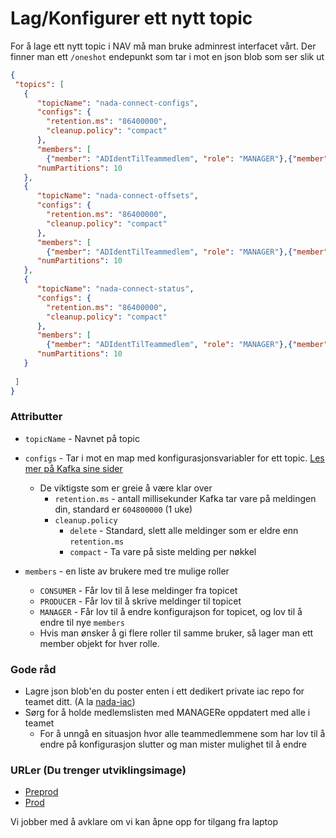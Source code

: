 # Lag/Konfigurer ett nytt topic

For å lage ett nytt topic i NAV må man bruke adminrest interfacet vårt. 
Der finner man ett `/oneshot` endepunkt som tar i mot en json blob som ser slik ut

```json
{
 "topics": [
   {
      "topicName": "nada-connect-configs",
      "configs": {
        "retention.ms": "86400000",
        "cleanup.policy": "compact"
      },
      "members": [
        {"member": "ADIdentTilTeammedlem", "role": "MANAGER"},{"member": "ADIdentTilAnnetTeammedlem", "role": "MANAGER"}, {"member": "srvNadaConnect", "role": "PRODUCER"},{"member": "srvNadaConnect", "role": "CONSUMER"} ],
      "numPartitions": 10
   },
   {
      "topicName": "nada-connect-offsets",
      "configs": {
        "retention.ms": "86400000",
        "cleanup.policy": "compact"
      },
      "members": [
        {"member": "ADIdentTilTeammedlem", "role": "MANAGER"},{"member": "ADIdentTilAnnetTeammedlem", "role": "MANAGER"}, {"member": "srvNadaConnect", "role": "PRODUCER"},{"member": "srvNadaConnect", "role": "CONSUMER"}],
      "numPartitions": 10
   },
   {
      "topicName": "nada-connect-status",
      "configs": {
        "retention.ms": "86400000",
        "cleanup.policy": "compact"
      },
      "members": [
        {"member": "ADIdentTilTeammedlem", "role": "MANAGER"},{"member": "ADIdentTilAnnetTeammedlem", "role": "MANAGER"}, {"member": "srvNadaConnect", "role": "PRODUCER"},{"member": "srvNadaConnect", "role": "CONSUMER"}],
      "numPartitions": 10
   }
   
 ] 
}
```

### Attributter
* `topicName` - Navnet på topic
* `configs` - Tar i mot en map med konfigurasjonsvariabler for ett topic. [Les mer på Kafka sine sider](http://kafka.apache.org/documentation/#topicconfigs)
   * De viktigste som er greie å være klar over
      * `retention.ms` - antall millisekunder Kafka tar vare på meldingen din, standard er `604800000` (1 uke)
      * `cleanup.policy`
         *  `delete` - Standard, slett alle meldinger som er eldre enn `retention.ms`
         * `compact` - Ta vare på siste melding per nøkkel
          
* `members` - en liste av brukere med tre mulige roller
   * `CONSUMER` - Får lov til å lese meldinger fra topicet
   * `PRODUCER` - Får lov til å skrive meldinger til topicet
   * `MANAGER` - Får lov til å endre konfigurajson for topicet, og lov til å endre til nye `members`
   * Hvis man ønsker å gi flere roller til samme bruker, så lager man ett member objekt for hver rolle.
   
### Gode råd
* Lagre json blob'en du poster enten i ett dedikert private iac repo for teamet ditt. (A la [nada-iac](https://github.com/navikt/nada-iac))
* Sørg for å holde medlemslisten med MANAGERe oppdatert med alle i teamet
  * For å unngå en situasjon hvor alle teammedlemmene som har lov til å endre på konfigurasjon slutter og man mister mulighet til å endre


### URLer (Du trenger utviklingsimage)
* [Preprod](https://kafka-adminrest.nais.preprod.local)
* [Prod](https://kafka-adminrest.nais.adeo.no)

Vi jobber med å avklare om vi kan åpne opp for tilgang fra laptop